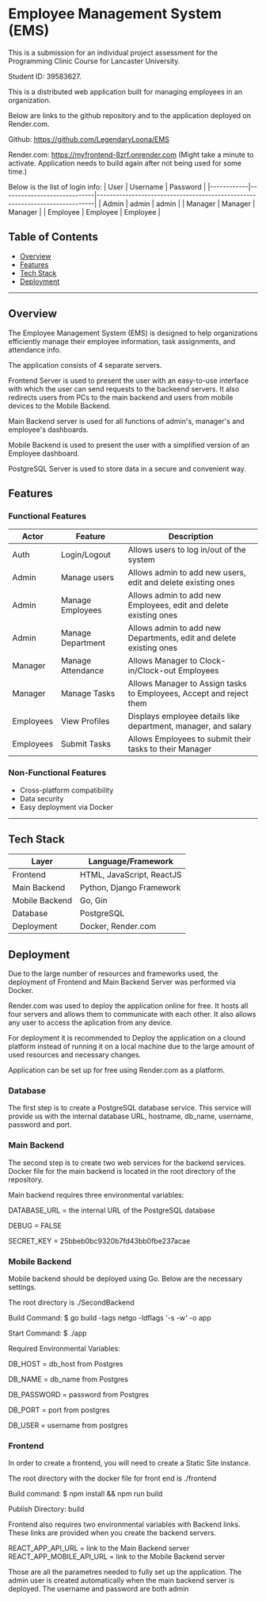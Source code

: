 #  Employee Management System (EMS)

This is a submission for an individual project assessment for the Programming Clinic Course for Lancaster University. 

Student ID: 39583627.

This is a distributed web application built for managing employees in an organization.

Below are links to the github repository and to the application deployed on Render.com. 

Github: https://github.com/LegendaryLoona/EMS

Render.com: https://myfrontend-8zrf.onrender.com (Might take a minute to activate. Application needs to build again after not being used for some time.) 

Below is the list of login info:
| User       | Username                    | Password                                                                    |
|------------|-----------------------------|-----------------------------------------------------------------------------|
| Admin      | admin                       | admin                                                                       |
| Manager    | Manager                     | Manager                                                                     |
| Employee   | Employee                    | Employee                                                                    |

##  Table of Contents

- [Overview](#overview)
- [Features](#features)
- [Tech Stack](#tech-stack)
- [Deployment](#deployment)

---

##  Overview

The Employee Management System (EMS) is designed to help organizations efficiently manage their employee information, task assignments, and attendance info.

The application consists of 4 separate servers. 

Frontend Server is used to present the user with an easy-to-use interface with which the user can send requests to the backeend servers. It also redirects users from PCs to the main backend and users from mobile devices to the Mobile Backend.

Main Backend server is used for all functions of admin's, manager's and employee's dashboards.

Mobile Backend is used to present the user with a simplified version of an Employee dashboard.

PostgreSQL Server is used to store data in a secure and convenient way.

##  Features

###  Functional Features

| Actor      | Feature                     | Description                                                                 |
|------------|-----------------------------|-----------------------------------------------------------------------------|
| Auth       | Login/Logout                | Allows users to log in/out of the system                                   |
| Admin      | Manage users                | Allows admin to add new users, edit and delete existing ones               |
| Admin      | Manage Employees            | Allows admin to add new Employees, edit and delete existing ones           |
| Admin      | Manage Department           | Allows admin to add new Departments, edit and delete existing ones         |
| Manager    | Manage Attendance           | Allows Manager to Clock-in/Clock-out Employees                             |
| Manager    | Manage Tasks                | Allows Manager to Assign tasks to Employees, Accept and reject them        |
| Employees  | View Profiles               | Displays employee details like department, manager, and salary             |
| Employees  | Submit Tasks                | Allows Employees to submit their tasks to their Manager                    |


### Non-Functional Features

- Cross-platform compatibility
- Data security
- Easy deployment via Docker

---

## Tech Stack

| Layer          | Language/Framework          |
|----------------|-----------------------------|
| Frontend       | HTML, JavaScript, ReactJS   |
| Main Backend   | Python, Django Framework    |
| Mobile Backend | Go, Gin                     |
| Database       | PostgreSQL                  |
| Deployment     | Docker, Render.com          |


## Deployment

Due to the large number of resources and frameworks used, the deployment of Frontend and Main Backend Server was performed via Docker.

Render.com was used to deploy the application online for free. It hosts all four servers and allows them to communicate with each other. It also allows any user to access the aplication from any device.

For deployment it is recommended to Deploy the application on a clound platform instead of running it on a local machine due to the large amount of used resources and necessary changes.

Application can be set up for free using Render.com as a platform.

### Database

The first step is to create a PostgreSQL database service. This service will provide us with the internal database URL, hostname, db_name, username, password and port. 

### Main Backend

The second step is to create two web services for the backend services. Docker file for the main backend is located in the root directory of the repository.

Main backend requires three environmental variables:

DATABASE_URL = the internal URL of the PostgreSQL database

DEBUG = FALSE

SECRET_KEY = 25bbeb0bc9320b7fd43bb0fbe237acae


### Mobile Backend

Mobile backend should be deployed using Go. Below are the necessary settings.

The root directory is ./SecondBackend

Build Command: $ go build -tags netgo -ldflags '-s -w' -o app

Start Command: $ ./app

Required Environmental Variables:

DB_HOST = db_host from Postgres

DB_NAME = db_name from Postgres

DB_PASSWORD = password from Postgres

DB_PORT = port from postgres

DB_USER = username from postgres

### Frontend

In order to create a frontend, you will need to create a Static Site instance.

The root directory with the docker file for front end is ./frontend

Build command: $ npm install && npm run build

Publish Directory: build

Frontend also requires two environmental variables with Backend links. These links are provided when you create the backend servers.

REACT_APP_API_URL = link to the Main Backend server
REACT_APP_MOBILE_API_URL = link to the Mobile Backend server

Those are all the parametres needed to fully set up the application. The admin user is created automatically when the main backend server is deployed. The username and password are both admin
